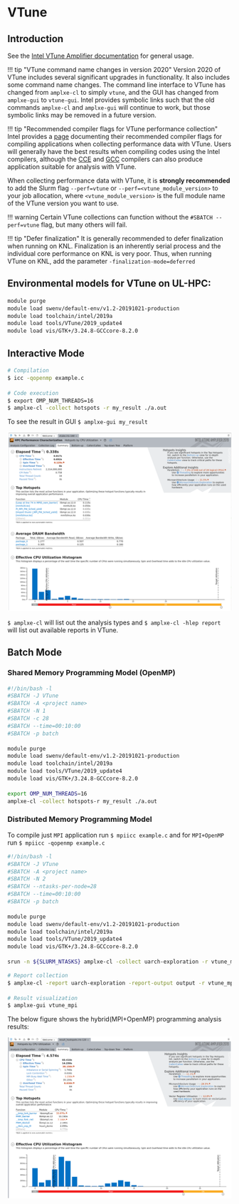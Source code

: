 # VTune

## Introduction

See the [Intel VTune Amplifier documentation](https://software.intel.com/en-us/vtune-help) for general usage.

!!! tip "VTune command name changes in version 2020"
	Version 2020 of VTune includes several significant upgrades in 
	functionality. It also includes some command name changes. The 
	command line interface to VTune has changed from `amplxe-cl` to 
	simply `vtune`, and the GUI has changed from `amplxe-gui` to 
	`vtune-gui`. Intel provides symbolic links such that the old 
	commands `amplxe-cl` and `amplxe-gui` will continue to work, 
	but those symbolic links may be removed in a future version.


!!! tip "Recommended compiler flags for VTune performance collection"
    Intel provides a
    [page](https://software.intel.com/en-us/vtune-help-compiler-switches-for-performance-analysis-on-linux-targets)
    documenting their recommended compiler flags for compiling applications
    when collecting performance data with VTune. Users will generally have the
    best results when compiling codes using the Intel compilers, although the
    [CCE](../../compilers/native#cray) and [GCC](../../compilers/native/#gnu)
    compilers can also produce application suitable for analysis with VTune.

When collecting performance data with VTune, it is **strongly
recommended** to add the Slurm flag `--perf=vtune` or
`--perf=<vtune_module_version>` to your job allocation, where
`<vtune_module_version>` is the full module name of the VTune version
you want to use.

!!! warning 
	Certain VTune collections can function without the 
	`#SBATCH --perf=vtune` flag, but many others will fail.

!!! tip "Defer finalization" 
	It is generally recommended to defer finalization when running 
	on KNL. Finalization is an inherently serial process and the 
	individual core performance on KNL is very poor. Thus, when 
	running VTune on KNL, add the parameter	`-finalization-mode=deferred`

## Environmental models for VTune on UL-HPC:
```bash
module purge 
module load swenv/default-env/v1.2-20191021-production
module load toolchain/intel/2019a
module load tools/VTune/2019_update4
module load vis/GTK+/3.24.8-GCCcore-8.2.0
```




## Interactive Mode

```bash
# Compilation
$ icc -qopenmp example.c

# Code execution
$ export OMP_NUM_THREADS=16
$ amplxe-cl -collect hotspots -r my_result ./a.out
```
To see the result in GUI `$ amplxe-gui my_result`

![VTune OpenMP result](images/OpenMP-VTune.png)

`$ amplxe-cl` will list out the analysis types and `$ amplxe-cl -hlep report` will list out available reports in VTune.

## Batch Mode

### Shared Memory Programming Model (OpenMP)
```bash
#!/bin/bash -l
#SBATCH -J VTune
#SBATCH -A <project name>
#SBATCH -N 1
#SBATCH -c 28
#SBATCH --time=00:10:00
#SBATCH -p batch

module purge 
module load swenv/default-env/v1.2-20191021-production
module load toolchain/intel/2019a
module load tools/VTune/2019_update4
module load vis/GTK+/3.24.8-GCCcore-8.2.0

export OMP_NUM_THREADS=16
amplxe-cl -collect hotspots-r my_result ./a.out
```

### Distributed Memory Programming Model

To compile just `MPI` application run `$ mpiicc example.c`
and for `MPI+OpenMP` run `$ mpiicc -qopenmp example.c`

```bash
#!/bin/bash -l
#SBATCH -J VTune
#SBATCH -A <project name>
#SBATCH -N 2
#SBATCH --ntasks-per-node=28
#SBATCH --time=00:10:00
#SBATCH -p batch

module purge 
module load swenv/default-env/v1.2-20191021-production
module load toolchain/intel/2019a
module load tools/VTune/2019_update4
module load vis/GTK+/3.24.8-GCCcore-8.2.0

srun -n ${SLURM_NTASKS} amplxe-cl -collect uarch-exploration -r vtune_mpi -- ./a.out
```

```bash
# Report collection
$ amplxe-cl -report uarch-exploration -report-output output -r vtune_mpi

# Result visualization 
$ amplxe-gui vtune_mpi
```
The below figure shows the hybrid(MPI+OpenMP) programming analysis results:

![VTune MPI result](images/MPI-VTune.png)






















